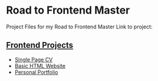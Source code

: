 # Road to Frontend Master

Project Files for my Road to Frontend Master
Link to project:

## [Frontend Projects](https://github.com/Reinigen/Road-to-Front-end-Master)

- [Single Page CV](https://roadmap.sh/projects/single-page-cv)
- [Basic HTML Website](https://roadmap.sh/projects/basic-html-website)
- [Personal Portfolio](https://roadmap.sh/projects/portfolio-website)
